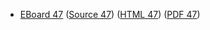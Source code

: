 * [EBoard 47](../eboards/eboard.47.html)
  ([Source 47](../eboards/eboard.47.md))
  ([HTML 47](../eboards/eboard.47.html))
  ([PDF 47](../eboards/eboard.47.pdf))
